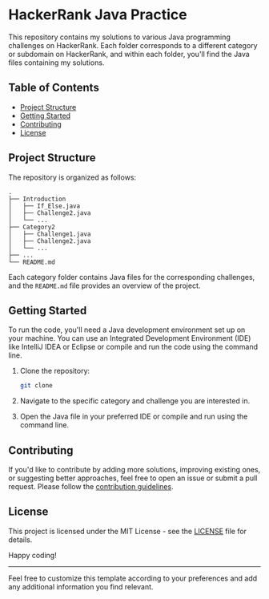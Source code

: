 # HackerRank Java Practice

This repository contains my solutions to various Java programming challenges on HackerRank. Each folder corresponds to a different category or subdomain on HackerRank, and within each folder, you'll find the Java files containing my solutions.

## Table of Contents

- [Project Structure](#project-structure)
- [Getting Started](#getting-started)
- [Contributing](#contributing)
- [License](#license)

## Project Structure

The repository is organized as follows:

```
.
├── Introduction
│   ├── If_Else.java
│   ├── Challenge2.java
│   └── ...
├── Category2
│   ├── Challenge1.java
│   ├── Challenge2.java
│   └── ...
├── ...
└── README.md
```

Each category folder contains Java files for the corresponding challenges, and the `README.md` file provides an overview of the project.

## Getting Started

To run the code, you'll need a Java development environment set up on your machine. You can use an Integrated Development Environment (IDE) like IntelliJ IDEA or Eclipse or compile and run the code using the command line.

1. Clone the repository:

    ```bash
    git clone 
    ```

2. Navigate to the specific category and challenge you are interested in.

3. Open the Java file in your preferred IDE or compile and run using the command line.

## Contributing

If you'd like to contribute by adding more solutions, improving existing ones, or suggesting better approaches, feel free to open an issue or submit a pull request. Please follow the [contribution guidelines](CONTRIBUTING.md).

## License

This project is licensed under the MIT License - see the [LICENSE](LICENSE) file for details.

Happy coding!

---

Feel free to customize this template according to your preferences and add any additional information you find relevant.
